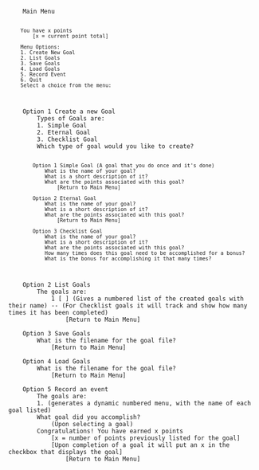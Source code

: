 <code>
    Main Menu

        You have x points
            [x = current point total]
        
        Menu Options:
        1. Create New Goal
        2. List Goals
        3. Save Goals
        4. Load Goals
        5. Record Event
        6. Quit
        Select a choice from the menu:
</code>
<code>
    Option 1 Create a new Goal
        Types of Goals are:
        1. Simple Goal
        2. Eternal Goal
        3. Checklist Goal
        Which type of goal would you like to create? 

            Option 1 Simple Goal (A goal that you do once and it's done)
                What is the name of your goal? 
                What is a short description of it? 
                What are the points associated with this goal?
                    [Return to Main Menu]
                
            Option 2 Eternal Goal
                What is the name of your goal? 
                What is a short description of it? 
                What are the points associated with this goal?
                    [Return to Main Menu]
            
            Option 3 Checklist Goal
                What is the name of your goal? 
                What is a short description of it? 
                What are the points associated with this goal? 
                How many times does this goal need to be accomplished for a bonus? 
                What is the bonus for accomplishing it that many times? 
</code>
<code>
    Option 2 List Goals
        The goals are:
            1 [ ] (Gives a numbered list of the created goals with their name) -- (For Checklist goals it will track and show how many times it has been completed)
                [Return to Main Menu]
</code>
<code>
    Option 3 Save Goals
        What is the filename for the goal file? 
            [Return to Main Menu]
</code>
<code>
    Option 4 Load Goals
        What is the filename for the goal file? 
            [Return to Main Menu]
</code>
<code>
    Option 5 Record an event
        The goals are: 
        1. (generates a dynamic numbered menu, with the name of each goal listed)
        What goal did you accomplish?
            (Upon selecting a goal)
        Congratulations! You have earned x points
            [x = number of points previously listed for the goal]
            [Upon completion of a goal it will put an x in the checkbox that displays the goal]
                [Return to Main Menu]
</code>